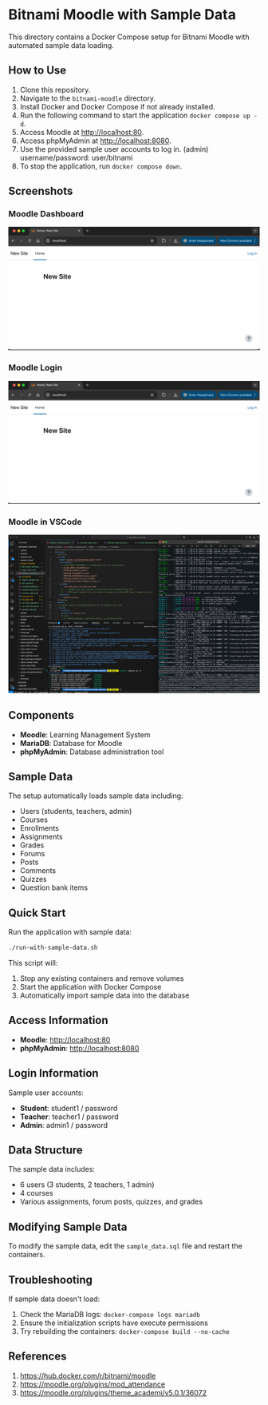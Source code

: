 # Bitnami Moodle with Sample Data

This directory contains a Docker Compose setup for Bitnami Moodle with automated sample data loading.

## How to Use

1. Clone this repository.
2. Navigate to the `bitnami-moodle` directory.
3. Install Docker and Docker Compose if not already installed.
4. Run the following command to start the application `docker compose up -d`.
5. Access Moodle at [http://localhost:80](http://localhost:80).
6. Access phpMyAdmin at [http://localhost:8080](http://localhost:8080).
7. Use the provided sample user accounts to log in. (admin) username/password: user/bitnami
8. To stop the application, run `docker compose down`.

## Screenshots

### Moodle Dashboard
![dashboard](moodle-dashboard.png) 

### Moodle Login
![login](moodle-login-02.png)

### Moodle in VSCode
![moodle in vscode](moodle-vscode.png)

## Components

- **Moodle**: Learning Management System
- **MariaDB**: Database for Moodle
- **phpMyAdmin**: Database administration tool

## Sample Data

The setup automatically loads sample data including:

- Users (students, teachers, admin)
- Courses
- Enrollments
- Assignments
- Grades
- Forums
- Posts
- Comments
- Quizzes
- Question bank items

## Quick Start

Run the application with sample data:

```bash
./run-with-sample-data.sh
```

This script will:
1. Stop any existing containers and remove volumes
2. Start the application with Docker Compose
3. Automatically import sample data into the database

## Access Information

- **Moodle**: [http://localhost:80](http://localhost:80)
- **phpMyAdmin**: [http://localhost:8080](http://localhost:8080)

## Login Information

Sample user accounts:

- **Student**: student1 / password
- **Teacher**: teacher1 / password
- **Admin**: admin1 / password

## Data Structure

The sample data includes:
- 6 users (3 students, 2 teachers, 1 admin)
- 4 courses
- Various assignments, forum posts, quizzes, and grades

## Modifying Sample Data

To modify the sample data, edit the `sample_data.sql` file and restart the containers.

## Troubleshooting

If sample data doesn't load:
1. Check the MariaDB logs: `docker-compose logs mariadb`
2. Ensure the initialization scripts have execute permissions
3. Try rebuilding the containers: `docker-compose build --no-cache`

## References

1. https://hub.docker.com/r/bitnami/moodle
2. https://moodle.org/plugins/mod_attendance
3. https://moodle.org/plugins/theme_academi/v5.0.1/36072